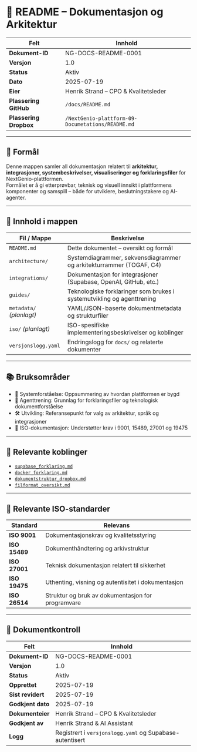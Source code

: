 # 📘 README – Dokumentasjon og Arkitektur

| Felt                | Innhold                                                   |
|---------------------|-----------------------------------------------------------|
| **Dokument-ID**     | NG-DOCS-README-0001                                       |
| **Versjon**         | 1.0                                                       |
| **Status**          | Aktiv                                                     |
| **Dato**            | 2025-07-19                                                |
| **Eier**            | Henrik Strand – CPO & Kvalitetsleder                      |
| **Plassering GitHub** | `/docs/README.md`                                      |
| **Plassering Dropbox** | `/NextGenio-plattform-09-Documetations/README.md`     |

---

## 🎯 Formål

Denne mappen samler all dokumentasjon relatert til **arkitektur, integrasjoner, systembeskrivelser, visualiseringer og forklaringsfiler** for NextGenio-plattformen.  
Formålet er å gi etterprøvbar, teknisk og visuell innsikt i plattformens komponenter og samspill – både for utviklere, beslutningstakere og AI-agenter.

---

## 🧱 Innhold i mappen

| Fil / Mappe | Beskrivelse |
|-------------|-------------|
| `README.md` | Dette dokumentet – oversikt og formål |
| `architecture/` | Systemdiagrammer, sekvensdiagrammer og arkitekturrammer (TOGAF, C4) |
| `integrations/` | Dokumentasjon for integrasjoner (Supabase, OpenAI, GitHub, etc.) |
| `guides/` | Teknologiske forklaringer som brukes i systemutvikling og agenttrening |
| `metadata/` *(planlagt)* | YAML/JSON-baserte dokumentmetadata og strukturfiler |
| `iso/` *(planlagt)* | ISO-spesifikke implementeringsbeskrivelser og koblinger |
| `versjonslogg.yaml` | Endringslogg for `docs/` og relaterte dokumenter |

---

## 📚 Bruksområder

- 📘 Systemforståelse: Oppsummering av hvordan plattformen er bygd
- 🧠 Agenttrening: Grunnlag for forklaringsfiler og teknologisk dokumentforståelse
- 🛠️ Utvikling: Referansepunkt for valg av arkitektur, språk og integrasjoner
- 📎 ISO-dokumentasjon: Understøtter krav i 9001, 15489, 27001 og 19475

---

## 🔗 Relevante koblinger

- [`supabase_forklaring.md`](guides/supabase/supabase_forklaring.md)
- [`docker_forklaring.md`](guides/docker_forklaring.md)
- [`dokumentstruktur_dropbox.md`](../admin/governance/dokumentstruktur/dokumentstruktur_dropbox.md)
- [`filformat_oversikt.md`](../admin/standarder/filformat_oversikt.md)

---

## 🧾 Relevante ISO-standarder

| Standard | Relevans |
|----------|----------|
| **ISO 9001** | Dokumentasjonskrav og kvalitetsstyring |
| **ISO 15489** | Dokumenthåndtering og arkivstruktur |
| **ISO 27001** | Teknisk dokumentasjon relatert til sikkerhet |
| **ISO 19475** | Uthenting, visning og autentisitet i dokumentasjon |
| **ISO 26514** | Struktur og bruk av dokumentasjon for programvare |

---

## 📄 Dokumentkontroll

| Felt              | Innhold |
|-------------------|---------|
| **Dokument-ID**   | NG-DOCS-README-0001 |
| **Versjon**       | 1.0 |
| **Status**        | Aktiv |
| **Opprettet**     | 2025-07-19 |
| **Sist revidert** | 2025-07-19 |
| **Godkjent dato** | 2025-07-19 |
| **Dokumenteier**  | Henrik Strand – CPO & Kvalitetsleder |
| **Godkjent av**   | Henrik Strand & AI Assistant |
| **Logg**          | Registrert i `versjonslogg.yaml` og Supabase-autentisert |

